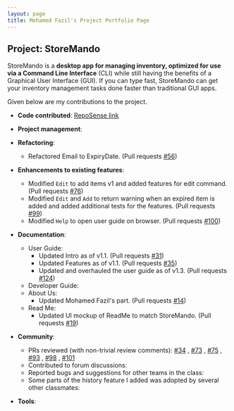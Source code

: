 ```yaml
---
layout: page
title: Mohamed Fazil's Project Portfolio Page
---
```


## Project: StoreMando

StoreMando is a **desktop app for managing inventory, optimized for use via a Command Line Interface** (CLI) while still
having the benefits of a Graphical User Interface (GUI). If you can type fast, StoreMando can get your inventory
management tasks done faster than traditional GUI apps.

Given below are my contributions to the project.

* **Code
  contributed**: [RepoSense link](https://nus-cs2103-ay2021s2.github.io/tp-dashboard/?search=&sort=groupTitle&sortWithin=title&since=2021-02-19&timeframe=commit&mergegroup=&groupSelect=groupByRepos&breakdown=false&tabOpen=true&tabType=authorship&zFR=false&tabAuthor=Md-Fazil&tabRepo=AY2021S2-CS2103T-W10-2%2Ftp%5Bmaster%5D&authorshipIsMergeGroup=false&authorshipFileTypes=docs~functional-code~test-code&authorshipIsBinaryFileTypeChecked=false)

* **Project management**:


* **Refactoring**:
    * Refactored Email to ExpiryDate. (Pull requests [\#56](https://github.com/AY2021S2-CS2103T-W10-2/tp/pull/56))

* **Enhancements to existing features**:
    * Modified `Edit` to add items v1 and added features for edit command. (Pull requests [\#76](https://github.com/AY2021S2-CS2103T-W10-2/tp/pull/76))
    * Modified `Edit` and `Add` to return warning when an expired item is added and added additional tests for the features. (Pull requests [\#99](https://github.com/AY2021S2-CS2103T-W10-2/tp/pull/99))
    * Modified `Help` to open user guide on browser. (Pull requests [\#100](https://github.com/AY2021S2-CS2103T-W10-2/tp/pull/100))
    

* **Documentation**:
    * User Guide:
        * Updated Intro as of v1.1. (Pull requests [\#31](https://github.com/AY2021S2-CS2103T-W10-2/tp/pull/31))
        * Updated Features as of v1.1. (Pull requests [\#35](https://github.com/AY2021S2-CS2103T-W10-2/tp/pull/35))
        * Updated and overhauled the user guide as of v1.3. (Pull requests [\#124](https://github.com/AY2021S2-CS2103T-W10-2/tp/pull/124))
    * Developer Guide:
    * About Us:
        * Updated Mohamed Fazil's part. (Pull requests [\#14](https://github.com/AY2021S2-CS2103T-W10-2/tp/pull/14))
    * Read Me:
        * Updated UI mockup of ReadMe to match StoreMando. (Pull
          requests [\#19](https://github.com/AY2021S2-CS2103T-W10-2/tp/pull/19))

* **Community**:
    * PRs reviewed (with non-trivial review comments): 
      [\#34](https://github.com/AY2021S2-CS2103T-W10-2/tp/pull/34)
      , [\#73](https://github.com/AY2021S2-CS2103T-W10-2/tp/pull/73)
      , [\#75](https://github.com/AY2021S2-CS2103T-W10-2/tp/pull/75)
      , [\#93](https://github.com/AY2021S2-CS2103T-W10-2/tp/pull/93)
      , [\#98](https://github.com/AY2021S2-CS2103T-W10-2/tp/pull/98)
      , [\#101](https://github.com/AY2021S2-CS2103T-W10-2/tp/pull/101)
    * Contributed to forum discussions:
    * Reported bugs and suggestions for other teams in the class:
    * Some parts of the history feature I added was adopted by several other classmates:

* **Tools**:
